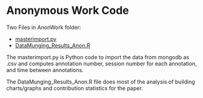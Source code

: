 # Anonymous Work Code

Two Files in AnonWork folder:

 * [masterimport.py](https://github.com/cjacks04/ZooData/blob/master/AnonWork/masterimport.py)
 * [DataMunging_Results_Anon.R](https://github.com/cjacks04/ZooData/blob/master/AnonWork/DataMunging_Results_Anon.R)

The masterimport.py is Python code to import the data from mongodb as .csv and computes annotation number, session number for each annotation, and time between annotations.

The DataMunging_Results_Anon.R file does most of the analysis of building charts/graphs and contribution statistics for the paper. 
